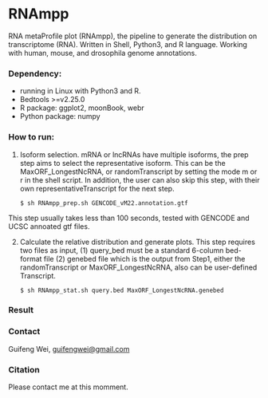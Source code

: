 # RNAmpp
RNA metaProfile plot (RNAmpp), the pipeline to generate the distribution on transcriptome (RNA). Written in Shell, Python3, and R language. Working with human, mouse, and drosophila genome annotations.

### Dependency:
* running in Linux with Python3 and R.
* Bedtools >=v2.25.0
* R package: ggplot2, moonBook, webr
* Python package: numpy

### How to run:

1. Isoform selection. 
   mRNA or lncRNAs have multiple isoforms, the prep step aims to select the representative isoform. This can be the MaxORF_LongestNcRNA, or randomTranscript by setting the mode m or r in the shell script. In addition, the user can also skip this step, with their own representativeTranscript for the next step.
   ```
   $ sh RNAmpp_prep.sh GENCODE_vM22.annotation.gtf
   ```
  This step usually takes less than 100 seconds, tested with GENCODE and UCSC annoated gtf files.
  
 2. Calculate the relative distribution and generate plots.
    This step requires two files as input, (1) query_bed must be a standard 6-column bed-format file (2) genebed file which is the output from Step1, either the randomTranscript or MaxORF_LongestNcRNA, also can be user-defined Transcript.
    ```
    $ sh RNAmpp_stat.sh query.bed MaxORF_LongestNcRNA.genebed
    ```
 
 ### Result
 
 
 
 ### Contact
 Guifeng Wei, guifengwei@gmail.com
 
 
 ### Citation
 
 Please contact me at this momment.
  
